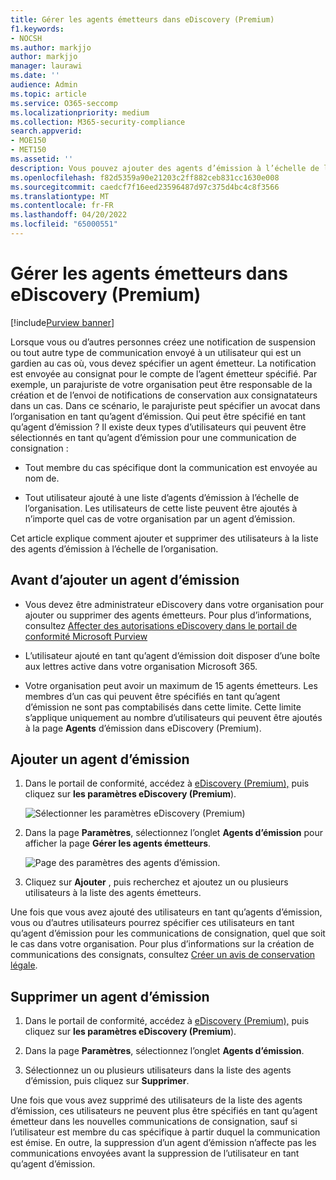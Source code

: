 ```yaml
---
title: Gérer les agents émetteurs dans eDiscovery (Premium)
f1.keywords:
- NOCSH
ms.author: markjjo
author: markjjo
manager: laurawi
ms.date: ''
audience: Admin
ms.topic: article
ms.service: O365-seccomp
ms.localizationpriority: medium
ms.collection: M365-security-compliance
search.appverid:
- MOE150
- MET150
ms.assetid: ''
description: Vous pouvez ajouter des agents d’émission à l’échelle de l’organisation dans eDiscovery (Premium) afin qu’ils puissent être ajoutés à n’importe quelle communication de garde dans n’importe quel cas de votre organisation.
ms.openlocfilehash: f82d5359a90e21203c2ff882ceb831cc1630e008
ms.sourcegitcommit: caedcf7f16eed23596487d97c375d4bc4c8f3566
ms.translationtype: MT
ms.contentlocale: fr-FR
ms.lasthandoff: 04/20/2022
ms.locfileid: "65000551"
---
```

# <a name="manage-issuing-officers-in-ediscovery-premium"></a>Gérer les agents émetteurs dans eDiscovery (Premium)

[!include[Purview banner](../includes/purview-rebrand-banner.md)]

Lorsque vous ou d’autres personnes créez une notification de suspension ou tout autre type de communication envoyé à un utilisateur qui est un gardien au cas où, vous devez spécifier un agent émetteur. La notification est envoyée au consignat pour le compte de l’agent émetteur spécifié. Par exemple, un parajuriste de votre organisation peut être responsable de la création et de l’envoi de notifications de conservation aux consignatateurs dans un cas. Dans ce scénario, le parajuriste peut spécifier un avocat dans l’organisation en tant qu’agent d’émission. Qui peut être spécifié en tant qu’agent d’émission ? Il existe deux types d’utilisateurs qui peuvent être sélectionnés en tant qu’agent d’émission pour une communication de consignation :

- Tout membre du cas spécifique dont la communication est envoyée au nom de.

- Tout utilisateur ajouté à une liste d’agents d’émission à l’échelle de l’organisation. Les utilisateurs de cette liste peuvent être ajoutés à n’importe quel cas de votre organisation par un agent d’émission.

Cet article explique comment ajouter et supprimer des utilisateurs à la liste des agents d’émission à l’échelle de l’organisation.

## <a name="before-you-add-an-issuing-officer"></a>Avant d’ajouter un agent d’émission

- Vous devez être administrateur eDiscovery dans votre organisation pour ajouter ou supprimer des agents émetteurs. Pour plus d’informations, consultez [Affecter des autorisations eDiscovery dans le portail de conformité Microsoft Purview](assign-ediscovery-permissions.md)  

- L’utilisateur ajouté en tant qu’agent d’émission doit disposer d’une boîte aux lettres active dans votre organisation Microsoft 365.

- Votre organisation peut avoir un maximum de 15 agents émetteurs. Les membres d’un cas qui peuvent être spécifiés en tant qu’agent d’émission ne sont pas comptabilisés dans cette limite. Cette limite s’applique uniquement au nombre d’utilisateurs qui peuvent être ajoutés à la page **Agents** d’émission dans eDiscovery (Premium).

## <a name="add-an-issuing-officer"></a>Ajouter un agent d’émission

1. Dans le portail de conformité, accédez à [eDiscovery (Premium),](https://go.microsoft.com/fwlink/p/?linkid=2173764) puis cliquez sur **les paramètres eDiscovery (Premium**).

   ![Sélectionner les paramètres eDiscovery (Premium)](..\media\HistoricalVersions1.png)

2. Dans la page **Paramètres**, sélectionnez l’onglet **Agents d’émission** pour afficher la page **Gérer les agents émetteurs**.

   ![Page des paramètres des agents d’émission.](..\media\AeDIssuingOfficers1.png)

3. Cliquez sur **Ajouter** , puis recherchez et ajoutez un ou plusieurs utilisateurs à la liste des agents émetteurs.

Une fois que vous avez ajouté des utilisateurs en tant qu’agents d’émission, vous ou d’autres utilisateurs pourrez spécifier ces utilisateurs en tant qu’agent d’émission pour les communications de consignation, quel que soit le cas dans votre organisation. Pour plus d’informations sur la création de communications des consignats, consultez [Créer un avis de conservation légale](create-hold-notification.md).

## <a name="remove-an-issuing-officer"></a>Supprimer un agent d’émission

1. Dans le portail de conformité, accédez à [eDiscovery (Premium),](https://go.microsoft.com/fwlink/p/?linkid=2173764) puis cliquez sur **les paramètres eDiscovery (Premium**).

2. Dans la page **Paramètres**, sélectionnez l’onglet **Agents d’émission**.

3. Sélectionnez un ou plusieurs utilisateurs dans la liste des agents d’émission, puis cliquez sur **Supprimer**.

Une fois que vous avez supprimé des utilisateurs de la liste des agents d’émission, ces utilisateurs ne peuvent plus être spécifiés en tant qu’agent émetteur dans les nouvelles communications de consignation, sauf si l’utilisateur est membre du cas spécifique à partir duquel la communication est émise. En outre, la suppression d’un agent d’émission n’affecte pas les communications envoyées avant la suppression de l’utilisateur en tant qu’agent d’émission.
